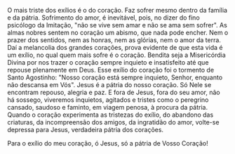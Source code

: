 O mais triste dos exílios é o do coração. Faz sofrer mesmo dentro da família e da pátria. Sofrimento do amor, é inevitável, pois, no dizer do fino psicólogo da Imitação, "não se vive sem amar e não se ama sem sofrer". As almas nobres sentem no coração um abismo, que nada pode encher. Nem o prazer dos sentidos, nem as honras, nem as glórias, nem o amor da terra. Daí a melancolia dos grandes corações, prova evidente de que esta vida é um exílio, no qual quem mais sofre é o coração. Bendita seja a Misericórdia Divina por nos trazer o coração sempre inquieto e insatisfeito até que repouse plenamente em Deus. Esse exílio do coração foi o tormento de Santo Agostinho: "Nosso coração está sempre inquieto, Senhor, enquanto não descansa em Vós". Jesus é a pátria do nosso coração. Só Nele se encontram repouso, alegria e paz. E fora de Jesus, fora do seu amor, não há sossego, viveremos inquietos, agitados e tristes como o peregrino cansado, saudoso e faminto, em viagem penosa, à procura da pátria. Quando o coração experimenta as tristezas do exílio, do abandono das criaturas, da incompreensão dos amigos, da ingratidão do amor, volte-se depressa para Jesus, verdadeira pátria dos corações.

Para o exílio do meu coração, ó Jesus, só a pátria de Vosso Coração!